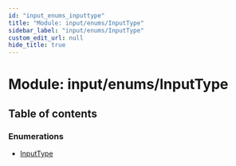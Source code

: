 ```yaml
---
id: "input_enums_inputtype"
title: "Module: input/enums/InputType"
sidebar_label: "input/enums/InputType"
custom_edit_url: null
hide_title: true
---
```


# Module: input/enums/InputType

## Table of contents

### Enumerations

- [InputType](../enums/input_enums_inputtype.inputtype.md)
